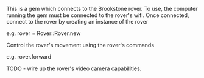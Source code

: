 This is a gem which connects to the Brookstone rover.
To use, the computer running the gem must be connected to the rover's wifi.
Once connected, connect to the rover by creating an instance of the rover

 e.g. rover = Rover::Rover.new

 Control the rover's movement using the rover's commands

 e.g. rover.forward

TODO - wire up the rover's video camera capabilities.